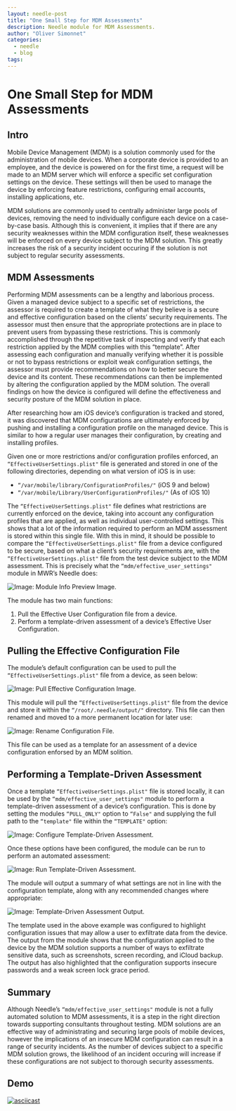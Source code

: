 ```yaml
---
layout: needle-post
title: "One Small Step for MDM Assessments"
description: Needle module for MDM Assessments.
author: "Oliver Simonnet"
categories:
  - needle
  - blog
tags:
---
```


# One Small Step for MDM Assessments

## Intro

Mobile Device Management (MDM) is a solution commonly used for the administration of mobile devices. When a corporate device is provided to an employee, and the device is powered on for the first time, a request will be made to an MDM server which will enforce a specific set configuration settings on the device. These settings will then be used to manage the device by enforcing feature restrictions, configuring email accounts, installing applications, etc.

MDM solutions are commonly used to centrally administer large pools of devices, removing the need to individually configure each device on a case-by-case basis. Although this is convenient, it implies that if there are any security weaknesses within the MDM configuration itself, these weaknesses will be enforced on every device subject to the MDM solution. This greatly increases the risk of a security incident occuring if the solution is not subject to regular security assessments.

## MDM Assessments

Performing MDM assessments can be a lengthy and laborious process. Given a managed device subject to a specific set of restrictions, the assessor is required to create a template of what they believe is a secure and effective configuration based on the clients’ security requirements. The assessor must then ensure that the appropriate protections are in place to prevent users from bypassing these restrictions. This is commonly accomplished through the repetitive task of inspecting and verify that each restriction applied by the MDM complies with this “template”. After assessing each configuration and manually verifying whether it is possible or not to bypass restrictions or exploit weak configuration settings, the assessor must provide recommendations on how to better secure the device and its content. These recommendations can then be implemented by altering the configuration applied by the MDM solution. The overall findings on how the device is configured will define the effectiveness and security posture of the MDM solution in place. 

After researching how am iOS device’s configuration is tracked and stored, it was discovered that MDM configurations are ultimately enforced by pushing and installing a configuration profile on the managed device. This is similar to how a regular user manages their configuration, by creating and installing profiles.

Given one or more restrictions and/or configuration profiles enforced, an `“EffectiveUserSettings.plist"` file is generated and stored in one of the following directories, depending on what version of iOS is in use:

+ `“/var/mobile/library/ConfigurationProfiles/"` (iOS 9 and below)
+ `“/var/mobile/Library/UserConfigurationProfiles/"` (As of iOS 10)

The `“EffectiveUserSettings.plist"` file defines what restrictions are currently enforced on the device, taking into account any configuration profiles that are applied, as well as individual user-controlled settings. This shows that a lot of the information required to perform an MDM assessment is stored within this single file. With this in mind, it should be possible to compare the `“EffectiveUserSettings.plist"` file from a device configured to be secure, based on what a client’s security requirements are, with the `“EffectiveUserSettings.plist"` file from the test device subject to the MDM assessment. This is precisely what the `“mdm/effective_user_settings"` module in MWR’s Needle does:

![Image: Module Info Preview Image.](http://mobiletools.mwrinfosecurity.com/images/needle_mdm_post/Image_01.png "Module Info Preview.")

The module has two main functions:

1. Pull the Effective User Configuration file from a device.
2. Perform a template-driven assessment of a device’s Effective User Configuration.

## Pulling the Effective Configuration File

The module’s default configuration can be used to pull the `“EffectiveUserSettings.plist"` file from a device, as seen below: 

![Image: Pull Effective Configuration Image.](http://mobiletools.mwrinfosecurity.com/images/needle_mdm_post/Image_02.png "Pull Effective Configuration.")

This module will pull the `“EffectiveUserSettings.plist"` file from the device and store it within the `“/root/.needle/output/"` directory. This file can then renamed and moved to a more permanent location for later use:

![Image: Rename Configuration File.](http://mobiletools.mwrinfosecurity.com/images/needle_mdm_post/Image_03.png "Rename Configuration File.")

This file can be used as a template for an assessment of a device configuration enforsed by an MDM solition.

## Performing a Template-Driven Assessment

Once a template `“EffectiveUserSettings.plist"` file is stored locally, it can be used by the `“mdm/effective_user_settings"` module to perform a template-driven assessment of a device’s configuration. This is done by setting the modules `“PULL_ONLY"` option to `“False"` and supplying the full path to the `“template"` file within the `“TEMPLATE"` option:

![Image: Configure Template-Driven Assessment.](http://mobiletools.mwrinfosecurity.com/images/needle_mdm_post/Image_04.png "Configure Template-Driven Assessment.")

Once these options have been configured, the module can be run to perform an automated assessment:

![Image: Run Template-Driven Assessment.](http://mobiletools.mwrinfosecurity.com/images/needle_mdm_post/Image_05.png "Run Template-Driven Assessment.")

The module will output a summary of what settings are not in line with the configuration template, along with any recommended changes where appropriate:

![Image: Template-Driven Assessment Output.](http://mobiletools.mwrinfosecurity.com/images/needle_mdm_post/Image_06.png "Template-Driven Assessment Output.")

The template used in the above example was configured to highlight configuration issues that may allow a user to exfiltrate data from the device. The output from the module shows that the configuration applied to the device by the MDM solution supports a number of ways to exfiltrate sensitive data, such as screenshots, screen recording, and iCloud backup. The output has also highlighted that the configuration supports insecure passwords and a weak screen lock grace period.

## Summary

Although Needle’s `“mdm/effective_user_settings"` module is not a fully automated solution to MDM assessments, it is a step in the right direction towards supporting consultants throughout testing. MDM solutions are an effective way of administrating and securing large pools of mobile devices, however the implications of an insecure MDM configuration can result in a range of security incidents. As the number of devices subject to a specific MDM solution grows, the likelihood of an incident occuring will increase if these configurations are not subject to thorough security assessments.

## Demo

[![asciicast](https://asciinema.org/a/4xafsfnd22qfiop87w68bsjfw.png)](https://asciinema.org/a/4xafsfnd22qfiop87w68bsjfw?theme=tango)